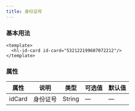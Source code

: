 ```yaml
--- 
title: 身份证号
---
```


### 基本用法
~~~vue
<template>
  <hl-id-card id-card="532122199607072212"/>
</template>
~~~


### 属性
| 属性    | 说明   | 类型  | 可选值 | 默认值  |
| -------| ------ | ------| ------ | ------ |
|   idCard  | 身份证号 | String |   —   |   —  |